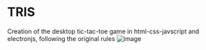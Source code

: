 # TRIS
 Creation of the desktop tic-tac-toe game in html-css-javscript and electronjs, following the original rules
![image](https://github.com/mattiadane/TRIS/assets/100042111/de9cd766-f35a-4143-accd-fc80d179ab68)
